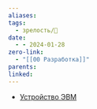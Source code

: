 ```yaml
---
aliases: 
tags:
  - зрелость/🌱
date:
  - - 2024-01-28
zero-link:
  - "[[00 Разработка]]"
parents: 
linked:
---
```

- [Устройство ЭВМ](Устройство%20ЭВМ.md)
